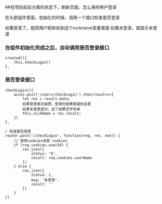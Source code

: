 ##在项目前后分离的状态下，刷新页面，怎么保持用户登录

在头部组件里面，初始化的时候，调用一个接口检查是否登录

如果登录了，就把用户昵称给到这个nickname变量里面
如果未登录，就提示未登录

### 在组件初始化完成之后，自动调用是否登录接口
```
created(){
    this.checkLogin()
},
```


### 是否登录接口
```
checkLogin(){
    axios.post('/users/checkLogin').then(result=>{
        let res = result.data;
        如果登录成功就把，登录的结果赋值到这里
        如果未登录成功，这个结果空字符串
        this.nickName = res.result;
    })
},
```

```
/ 检查是否登录
router.post('/checkLogin', function(req, res, next) {
    // 使用cookies读取 cookies
    if (req.cookies.userId) {
        res.json({
            status: '0',
            result: req.cookies.userName
        })
    } else {
        res.json({
            status: 1,
            msg: '未登录',
            result: ''
        })
    }
})

```